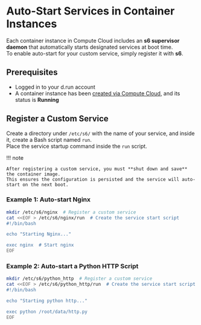 # Auto-Start Services in Container Instances

Each container instance in Compute Cloud includes an **s6 supervisor daemon** that automatically starts designated services at boot time.  
To enable auto-start for your custom service, simply register it with **s6**.

## Prerequisites

- Logged in to your d.run account  
- A container instance has been [created via Compute Cloud](../instance.md), and its status is **Running**

## Register a Custom Service

Create a directory under `/etc/s6/` with the name of your service, and inside it, create a Bash script named `run`.  
Place the service startup command inside the `run` script.

!!! note

    After registering a custom service, you must **shut down and save** the container image.  
    This ensures the configuration is persisted and the service will auto-start on the next boot.

### Example 1: Auto-start Nginx

```bash
mkdir /etc/s6/nginx  # Register a custom service
cat <<EOF > /etc/s6/nginx/run  # Create the service start script
#!/bin/bash

echo "Starting Nginx..."

exec nginx  # Start nginx
EOF
```

### Example 2: Auto-start a Python HTTP Script

```bash
mkdir /etc/s6/python_http  # Register a custom service
cat <<EOF > /etc/s6/python_http/run  # Create the service start script
#!/bin/bash

echo "Starting python http..."

exec python /root/data/http.py
EOF
```
